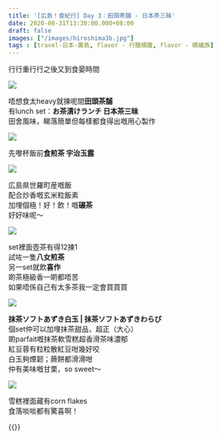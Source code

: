 ```yaml
---
title: '[広島！食紀行] Day 3：田頭茶舗 - 日本茶三昧'
date: 2020-08-31T13:30:00.000+08:00
draft: false
images: ["/images/hiroshima3b.jpg"]
tags : [travel-日本-廣島, flavor - 行膳積腹, flavor - 螞蟻族]
---
```


行行重行行之後又到食晏時間

![](/images.hiroshima3b1.jpg)

唔想食太heavy就揀呢間**田頭茶舗**  
有lunch set：**お茶漬けランチ 日本茶三昧**  
田舍風味，睇落簡單但每樣都食得出嘅用心製作  

![](/images.hiroshima3b2.jpg)

先嚟杯飯前**食煎茶 宇治玉露**  

![](/images.hiroshima3b3.jpg)

広島県世羅町産嘅飯  
配合炒香嘅玄米粒飯素  
加埋個極！好！飲！嘅**碾茶**  
好好味呢～  

![](/images.hiroshima3b4.jpg)

set裡面壺茶有得12揀1  
試咗一隻**八女煎茶**  
另一set就飲**喜作**  
啲茶極級香一啲都唔苦  
如果唔係自己有太多茶我一定會買買買  

![](/images.hiroshima3b5.jpg)

**抹茶ソフトあずき白玉 | 抹茶ソフトあずきわらび**  
個set仲可以加埋抹茶甜品，超正（大心）  
啲parfait嘅抹茶軟雪糕超香滑茶味濃郁  
紅豆蓉有粒粒散紅豆咁幾好咬  
白玉夠煙韌；蕨餅都滑滑咁  
仲有美味嘅甘栗，so sweet～

![](/images.hiroshima3b6.jpg)
 
 雪糕裡面藏有corn flakes  
 食落啖啖都有驚喜啊！  
   
   
   
{{<hiroshima>}}
